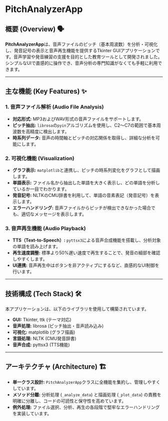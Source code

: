 # PitchAnalyzerApp

## 概要 (Overview) 🗣️

**PitchAnalyzerApp**は、音声ファイルのピッチ（基本周波数）を分析・可視化し、発音記号の表示と音声再生機能を提供するTkinter GUIアプリケーションです。音声学習や発音練習の支援を目的とした教育ツールとして開発されました。シンプルなUIで直感的に操作でき、音声分析の専門知識がなくても手軽に利用できます。

---

## 主な機能 (Key Features) ✨

### 1. 音声ファイル解析 (Audio File Analysis)
* **対応形式:** MP3およびWAV形式の音声ファイルをサポートします。
* **ピッチ抽出:** `librosa`の`pyin`アルゴリズムを使用し、C2～C7の範囲で基本周波数を高精度に検出します。
* **時系列データ:** 音声の時間軸とピッチの対応関係を取得し、詳細な分析を可能にします。

### 2. 可視化機能 (Visualization)
* **グラフ表示:** `matplotlib`と連携し、ピッチの時系列変化をグラフとして描画します。
* **単語表示:** ファイル名から抽出した単語を大きく表示し、どの単語を分析しているか一目でわかります。
* **発音記号:** NLTKのCMU辞書を利用して、単語の音素表記（発音記号）を表示します。
* **エラーハンドリング:** 音声ファイルからピッチが検出できなかった場合でも、適切なメッセージを表示します。

### 3. 音声再生機能 (Audio Playback)
* **TTS（Text-to-Speech）:** `pyttsx3`による音声合成機能を搭載し、分析対象の単語を読み上げます。
* **再生速度調整:** 標準より50%遅い速度で再生することで、発音の細部を確認しやすくします。
* **UI連携:** 音声再生中はボタンを非アクティブにするなど、直感的なUI制御を行います。

---

## 技術構成 (Tech Stack) 🛠️

本アプリケーションは、以下のライブラリを使用して構築されています。

* **GUI:** Tkinter, ttk (テーマ対応)
* **音声処理:** librosa (ピッチ抽出・音声読み込み)
* **可視化:** matplotlib (グラフ描画)
* **言語処理:** NLTK (CMU発音辞書)
* **音声合成:** pyttsx3 (TTS機能)

---

## アーキテクチャ (Architecture) 🏗️

* **単一クラス設計:** `PitchAnalyzerApp`クラスに全機能を集約し、管理しやすくしています。
* **メソッド分離:** 分析処理 (`_analyze_data`) と描画処理 (`_plot_data`) の責務を明確に分離し、コードの可読性と保守性を高めています。
* **例外処理:** ファイル選択、分析、再生の各段階で堅牢なエラーハンドリングを実装しています。